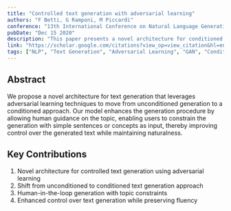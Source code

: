 ```yaml
---
title: "Controlled text generation with adversarial learning"
authors: "F Betti, G Ramponi, M Piccardi"
conference: "13th International Conference on Natural Language Generation (INLG 2020)"
pubDate: "Dec 15 2020"
description: "This paper presents a novel architecture for conditioned text generation using adversarial learning, allowing users to guide the generation process through simple sentences or concepts as input."
link: "https://scholar.google.com/citations?view_op=view_citation&hl=en&user=Ms5ctkUAAAAJ&citation_for_view=Ms5ctkUAAAAJ:u5HHmVD_uO8C"
tags: ["NLP", "Text Generation", "Adversarial Learning", "GAN", "Conditioned Generation", "Deep Learning"]
---
```


## Abstract

We propose a novel architecture for text generation that leverages adversarial learning techniques to move from unconditioned generation to a conditioned approach. Our model enhances the generation procedure by allowing human guidance on the topic, enabling users to constrain the generation with simple sentences or concepts as input, thereby improving control over the generated text while maintaining naturalness.

## Key Contributions

1. Novel architecture for controlled text generation using adversarial learning
2. Shift from unconditioned to conditioned text generation approach
3. Human-in-the-loop generation with topic constraints
4. Enhanced control over text generation while preserving fluency 